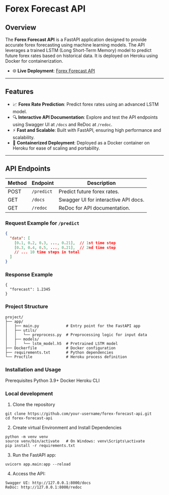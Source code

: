 # Forex Forecast API

## Overview

The **Forex Forecast API** is a FastAPI application designed to provide accurate forex forecasting using machine learning models. The API leverages a trained LSTM (Long Short-Term Memory) model to predict future forex rates based on historical data. It is deployed on Heroku using Docker for containerization.

- 🌐 **Live Deployment**: [Forex Forecast API](https://forex-forecast-fde2872e4c4d.herokuapp.com/)

---

## Features

- 📈 **Forex Rate Prediction**: Predict forex rates using an advanced LSTM model.
- 🔍 **Interactive API Documentation**: Explore and test the API endpoints using Swagger UI at `/docs` and ReDoc at `/redoc`.
- ⚡ **Fast and Scalable**: Built with FastAPI, ensuring high performance and scalability.
- 🐳 **Containerized Deployment**: Deployed as a Docker container on Heroku for ease of scaling and portability.

---

## API Endpoints


| Method | Endpoint      | Description                          |
|--------|---------------|--------------------------------------|
| POST   | `/predict`    | Predict future forex rates.          |
| GET    | `/docs`       | Swagger UI for interactive API docs. |
| GET    | `/redoc`      | ReDoc for API documentation.         |

### Request Example for `/predict`

```json
{
  "data": [
    [0.1, 0.2, 0.3, ..., 0.21],  // 1st time step
    [0.3, 0.4, 0.5, ..., 0.21],  // 2nd time step
    // ... 10 time steps in total
  ]
}
```

### Response Example
```
{
  "forecast": 1.2345
}
```

### Project Structure
```
project/
├── app/
│   ├── main.py            # Entry point for the FastAPI app
│   ├── utils/
│   │   └── preprocess.py  # Preprocessing logic for input data
│   ├── models/
│   │   └── lstm_model.h5  # Pretrained LSTM model
├── Dockerfile             # Docker configuration
├── requirements.txt       # Python dependencies
└── Procfile               # Heroku process definition
```
### Installation and Usage

Prerequisites
Python 3.9+
Docker
Heroku CLI

### Local development
1. Clone the repository
```
git clone https://github.com/your-username/forex-forecast-api.git
cd forex-forecast-api
```
2. Create virtual Environment and Install Dependencies
```
python -m venv venv
source venv/bin/activate   # On Windows: venv\Scripts\activate
pip install -r requirements.txt
```
3. Run the FastAPI app:
```
uvicorn app.main:app --reload

```
4. Access the API:
```
Swagger UI: http://127.0.0.1:8000/docs
ReDoc: http://127.0.0.1:8000/redoc
```
